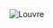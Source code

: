 <div class="relative max-w-xs overflow-hidden bg-cover bg-no-repeat">
      <img
        src="https://tecdn.b-cdn.net/img/new/fluid/city/113.webp"
        class="max-w-xs transition duration-300 ease-in-out hover:scale-110"
        alt="Louvre" />
      <div
        class="absolute bottom-0 left-0 right-0 top-0 h-full w-full overflow-hidden bg-green-700 bg-fixed opacity-0 transition duration-300 ease-in-out hover:opacity-70"></div>
    </div>